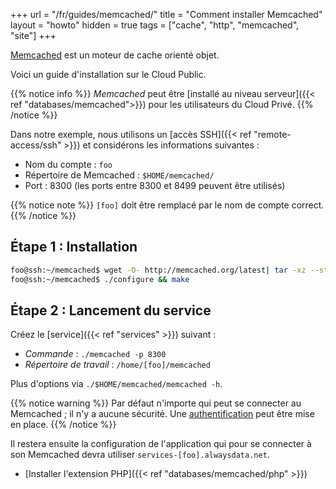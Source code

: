 +++
url = "/fr/guides/memcached/"
title = "Comment installer Memcached"
layout = "howto"
hidden = true
tags = ["cache", "http", "memcached", "site"]
+++

[Memcached](https://www.memcached.org/) est un moteur de cache orienté objet.

Voici un guide d'installation sur le Cloud Public.

{{% notice info %}}
*Memcached* peut être [installé au niveau serveur]({{< ref "databases/memcached">}}) pour les utilisateurs du Cloud Privé.
{{% /notice %}}

Dans notre exemple, nous utilisons un [accès SSH]({{< ref "remote-access/ssh" >}}) et considérons les informations suivantes :

- Nom du compte : `foo`
- Répertoire de Memcached : `$HOME/memcached/`
- Port : 8300 (les ports entre 8300 et 8499 peuvent être utilisés)

{{% notice note %}}
`[foo]` doit être remplacé par le nom de compte correct.
{{% /notice %}}

## Étape 1 : Installation

```sh
foo@ssh:~/memcached$ wget -O- http://memcached.org/latest| tar -xz --strip-components=1
foo@ssh:~/memcached$ ./configure && make
```

## Étape 2 : Lancement du service

Créez le [service]({{< ref "services" >}}) suivant :

- *Commande* : `./memcached -p 8300`
- *Répertoire de travail* : `/home/[foo]/memcached`

Plus d'options via `./$HOME/memcached/memcached -h`.

{{% notice warning %}}
Par défaut n'importe qui peut se connecter au Memcached ; il n'y a aucune sécurité. Une [authentification](https://github.com/memcached/memcached/wiki/SASLHowto) peut être mise en place.
{{% /notice %}}

Il restera ensuite la configuration de l'application qui pour se connecter à son Memcached devra utiliser `services-[foo].alwaysdata.net`.

- [Installer l'extension PHP]({{< ref "databases/memcached/php" >}})
